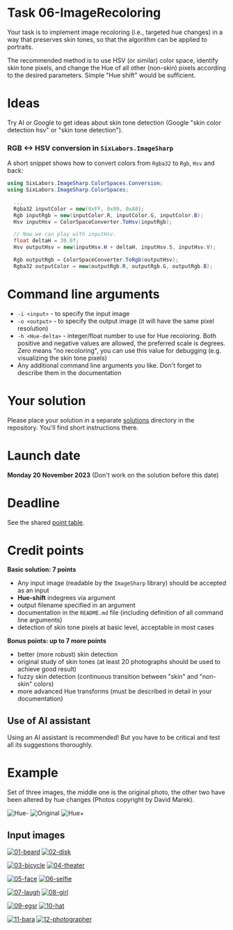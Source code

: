 # Task 06-ImageRecoloring
Your task is to implement image recoloring (i.e., targeted hue changes) in a way that
preserves skin tones, so that the algorithm can be applied to portraits.

The recommended method is to use HSV (or similar) color space, identify skin
tone pixels, and change the Hue of all other (non-skin) pixels according
to the desired parameters. Simple "Hue shift" would be sufficient.

# Ideas
Try AI or Google to get ideas about skin tone detection (Google "skin color detection hsv"
or "skin tone detection").

### RGB <-> HSV conversion in `SixLabors.ImageSharp`
A short snippet shows how to convert colors from `Rgba32` to `Rgb`, `Hsv` and back:
```csharp
using SixLabors.ImageSharp.ColorSpaces.Conversion;
using SixLabors.ImageSharp.ColorSpaces;

  ...
  Rgba32 inputColor = new(0xFF, 0x80, 0xA8);
  Rgb inputRgb = new(inputColor.R, inputColor.G, inputColor.B);
  Hsv inputHsv = ColorSpaceConverter.ToHsv(inputRgb);

  // Now we can play with inputHsv.
  float deltaH = 30.0f;
  Hsv outputHsv = new(inputHsv.H + deltaH, inputHsv.S, inputHsv.V);

  Rgb outputRgb = ColorSpaceConverter.ToRgb(outputHsv);
  Rgba32 outputColor = new(outputRgb.R, outputRgb.G, outputRgb.B);
```

# Command line arguments
* `-i <input>` - to specify the input image
* `-o <output>` - to specify the output image (it will have the same pixel resolution)
* `-h <Hue-delta>` - integer/float number to use for Hue recoloring. Both positive and
  negative values are allowed, the preferred scale is degrees. Zero means "no recoloring",
  you can use this value for debugging (e.g. visualizing the skin tone pixels)
* Any additional command line arguments you like. Don't forget to describe them
  in the documentation

# Your solution
Please place your solution in a separate [solutions](solutions/README.md)
directory in the repository. You'll find short instructions there.

# Launch date
**Monday 20 November 2023**
(Don't work on the solution before this date)

# Deadline
See the shared [point table](https://docs.google.com/spreadsheets/d/1QLukOcSRPa5exOYW1eUfQWY2WoMjo1menbjQIU7Gvs4/edit?usp=sharing).

# Credit points
**Basic solution: 7 points**
* Any input image (readable by the `ImageSharp` library) should be accepted as an input
* **Hue-shift** indegrees via argument
* output filename specified in an argument
* documentation in the `README.md` file (including definition of all command
  line arguments)
* detection of skin tone pixels at basic level, acceptable in most cases

**Bonus points: up to 7 more points**
* better (more robust) skin detection
* original study of skin tones (at least 20 photographs should be used to achieve
  good result)
* fuzzy skin detection (continuous transition between "skin" and "non-skin" colors)
* more advanced Hue transforms (must be described in detail in your documentation)

## Use of AI assistant
Using an AI assistant is recommended! But you have to be critical and
test all its suggestions thoroughly.

# Example
Set of three images, the middle one is the original photo, the other two
have been altered by hue changes (Photos copyright by David Marek).

![Hue-](MarekDavid-1.jpg)
![Original](MarekDavid-2.jpg)
![Hue+](MarekDavid-3.jpg)

## Input images

[![01-beard](_01-beard.jpg)](01-beard.jpg)
[![02-disk](_02-disk.jpg)](02-disk.jpg)

[![03-bicycle](_03-bicycle.jpg)](03-bicycle.jpg)
[![04-theater](_04-theater.jpg)](04-theater.jpg)

[![05-face](_05-face.jpg)](05-face.jpg)
[![06-selfie](_06-selfie.jpg)](06-selfie.jpg)

[![07-laugh](_07-laugh.jpg)](07-laugh.jpg)
[![08-girl](_08-girl.jpg)](08-girl.jpg)

[![09-egsr](_09-egsr.jpg)](09-egsr.jpg)
[![10-hat](_10-hat.jpg)](10-hat.jpg)

[![11-bara](_11-bara.jpg)](11-bara.jpg)
[![12-photographer](_12-photographer.jpg)](12-photographer.jpg)
